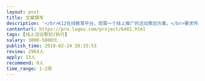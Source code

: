 ```yaml
---                
layout: post       
title: 文案撰写           
description: '</br>K12在线教育平台，现需一个线上推广的活动策划方案。</br>要求传递品牌优势和活动详情，方案需包括线上推广文案、预计传播量和分项预算。</br>'     
contenturl: https://pro.lagou.com/project/6401.html      
tags: [线上活动策划/执行]            
salary: 3000-5000元          
publish_time: 2018-02-24 20:33:53         
review: 2964人                   
apply: 13人                   
recommend: 0人                   
time_range: 1-2周              
---                 
```

